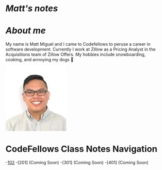 

# *Matt's notes*

# *About me*

My name is Matt Miguel and I came to Codefellows to peruse a career in software development. Currently I work at Zillow as a Pricing Analyst in the Acquisitions team of Zillow Offers. My hobbies include snowboarding, cooking, and annoying my dogs :dog:


![This is me](download.png)

# CodeFellows Class Notes Navigation
-[102](/102-main/102TableofContents.md)
-[201] (Coming Soon)
-[301] (Coming Soon)
-[401] (Coming Soon)